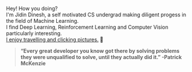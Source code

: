 Hey! How you doing?<br/>I'm Jidin Dinesh, a self motivated CS undergrad making diligent progess in the field of Machine Learning. <br/> I find Deep Learning, Reinforcement Learning and Computer Vision particularly interesting. <br/> [I enjoy travelling and clicking pictures.](https://photos.app.goo.gl/BDUzkkm2PGyU7jdGA) 💖


> **“Every great developer you know got there by solving problems they were unqualified to solve, until they actually did it.” -Patrick McKenzie**
